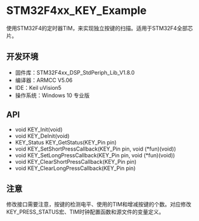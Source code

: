 # STM32F4xx_KEY_Example

使用STM32F4的定时器TIM，来实现独立按键的扫描。适用于STM32F4全部芯片。

## 开发环境

* 固件库：STM32F4xx_DSP_StdPeriph_Lib_V1.8.0
* 编译器：ARMCC V5.06
* IDE：Keil uVision5
* 操作系统：Windows 10 专业版

## API

* void KEY_Init(void)
* void KEY_DeInit(void)
* KEY_Status KEY_GetStatus(KEY_Pin pin)
* void KEY_SetShortPressCallback(KEY_Pin pin, void (*fun)(void))
* void KEY_SetLongPressCallback(KEY_Pin pin, void (*fun)(void))
* void KEY_ClearShortPressCallback(KEY_Pin pin)
* void KEY_ClearLongPressCallback(KEY_Pin pin)

## 注意

修改接口需要注意，按键的检测电平、使用的TIM和增减按键的个数。对应修改KEY_PRESS_STATUS宏、TIM时钟配置函数和源文件的变量定义。
